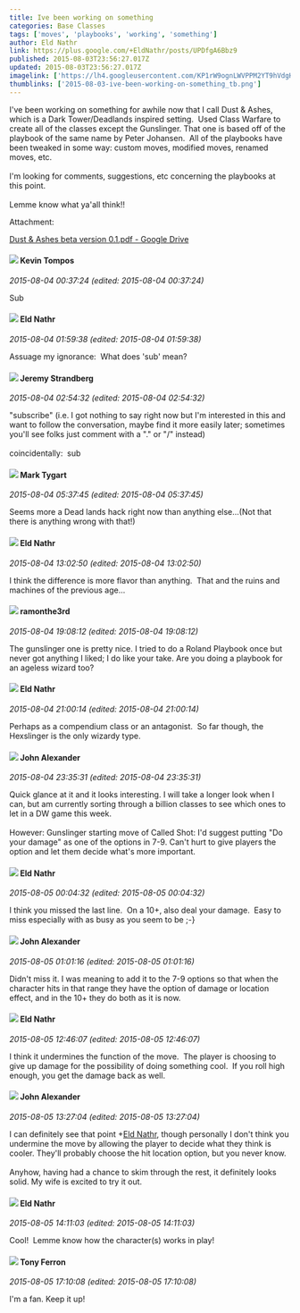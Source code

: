 ```yaml
---
title: Ive been working on something
categories: Base Classes
tags: ['moves', 'playbooks', 'working', 'something']
author: Eld Nathr
link: https://plus.google.com/+EldNathr/posts/UPDfgA6Bbz9
published: 2015-08-03T23:56:27.017Z
updated: 2015-08-03T23:56:27.017Z
imagelink: ['https://lh4.googleusercontent.com/KP1rW9ognLWVPPM2YT9hVdgHTJOBQkhMjcEAzHgeV2l01qFn8h8FWpi7C4J-Y5cpfaow46KLF4r3XIRzj2FdunFpjDTbUwipjihfUigrnvO1XeH7FysfEGxPWvxVcYMPVOb5-uxf=s1600']
thumblinks: ['2015-08-03-ive-been-working-on-something_tb.png']
---
```


I&#39;ve been working on something for awhile now that I call Dust &amp; Ashes, which is a Dark Tower/Deadlands inspired setting.  Used Class Warfare to create all of the classes except the Gunslinger. That one is based off of the playbook of the same name by Peter Johansen.  All of the playbooks have been tweaked in some way: custom moves, modified moves, renamed moves, etc.<br /><br />I&#39;m looking for comments, suggestions, etc concerning the playbooks at this point.<br /><br />Lemme know what ya&#39;all think!!


Attachment:

<a href='https://drive.google.com/file/d/0B-uC6MVCrHmyS2NXd0N0S3BsRm8/view?usp=sharing'>Dust & Ashes beta version 0.1.pdf - Google Drive</a>


<div id='comment z13xdj1jmzy5tvqx304cef0qykenyloh3ig'>
  <h4><img src='{{site.baseurl}}//images/avatars/105730424784548401004_photo.jpg'> Kevin Tompos</h4>
      <p><cite>2015-08-04 00:37:24 (edited: 2015-08-04 00:37:24)</cite></p>
        <p>Sub</p>
</div>
        

<div id='comment z13xdj1jmzy5tvqx304cef0qykenyloh3ig'>
  <h4><img src='{{site.baseurl}}//images/avatars/105404348444529725299_photo.jpg'> Eld Nathr</h4>
      <p><cite>2015-08-04 01:59:38 (edited: 2015-08-04 01:59:38)</cite></p>
        <p>Assuage my ignorance:  What does &#39;sub&#39; mean?</p>
</div>
        

<div id='comment z13xdj1jmzy5tvqx304cef0qykenyloh3ig'>
  <h4><img src='{{site.baseurl}}//images/avatars/102595580176380683252_photo.jpg'> Jeremy Strandberg</h4>
      <p><cite>2015-08-04 02:54:32 (edited: 2015-08-04 02:54:32)</cite></p>
        <p>&quot;subscribe&quot; (i.e. I got nothing to say right now but I&#39;m interested in this and want to follow the conversation, maybe find it more easily later; sometimes you&#39;ll see folks just comment with a &quot;.&quot; or &quot;/&quot; instead)<br /><br />coincidentally:  sub</p>
</div>
        

<div id='comment z13xdj1jmzy5tvqx304cef0qykenyloh3ig'>
  <h4><img src='{{site.baseurl}}//images/avatars/118088719859349999400_photo.jpg'> Mark Tygart</h4>
      <p><cite>2015-08-04 05:37:45 (edited: 2015-08-04 05:37:45)</cite></p>
        <p>Seems more a Dead lands hack right now than anything else...(Not that there is anything wrong with that!)</p>
</div>
        

<div id='comment z13xdj1jmzy5tvqx304cef0qykenyloh3ig'>
  <h4><img src='{{site.baseurl}}//images/avatars/105404348444529725299_photo.jpg'> Eld Nathr</h4>
      <p><cite>2015-08-04 13:02:50 (edited: 2015-08-04 13:02:50)</cite></p>
        <p>I think the difference is more flavor than anything.  That and the ruins and machines of the previous age...</p>
</div>
        

<div id='comment z13xdj1jmzy5tvqx304cef0qykenyloh3ig'>
  <h4><img src='{{site.baseurl}}//images/avatars/112513919026144226045_photo.jpg'> ramonthe3rd</h4>
      <p><cite>2015-08-04 19:08:12 (edited: 2015-08-04 19:08:12)</cite></p>
        <p>The gunslinger one is pretty nice. I tried to do a Roland Playbook once but never got anything I liked; I do like your take. Are you doing a playbook for an ageless wizard too?</p>
</div>
        

<div id='comment z13xdj1jmzy5tvqx304cef0qykenyloh3ig'>
  <h4><img src='{{site.baseurl}}//images/avatars/105404348444529725299_photo.jpg'> Eld Nathr</h4>
      <p><cite>2015-08-04 21:00:14 (edited: 2015-08-04 21:00:14)</cite></p>
        <p>Perhaps as a compendium class or an antagonist.  So far though, the Hexslinger is the only wizardy type.</p>
</div>
        

<div id='comment z13xdj1jmzy5tvqx304cef0qykenyloh3ig'>
  <h4><img src='{{site.baseurl}}//images/avatars/103569885920077820324_photo.jpg'> John Alexander</h4>
      <p><cite>2015-08-04 23:35:31 (edited: 2015-08-04 23:35:31)</cite></p>
        <p>Quick glance at it and it looks interesting. I will take a longer look when I can, but am currently sorting through a billion classes to see which ones to let in a DW game this week.<br /><br />However: Gunslinger starting move of Called Shot: I&#39;d suggest putting &quot;Do your damage&quot; as one of the options in 7-9. Can&#39;t hurt to give players the option and let them decide what&#39;s more important. </p>
</div>
        

<div id='comment z13xdj1jmzy5tvqx304cef0qykenyloh3ig'>
  <h4><img src='{{site.baseurl}}//images/avatars/105404348444529725299_photo.jpg'> Eld Nathr</h4>
      <p><cite>2015-08-05 00:04:32 (edited: 2015-08-05 00:04:32)</cite></p>
        <p>I think you missed the last line.  On a 10+, also deal your damage.  Easy to miss especially with as busy as you seem to be ;-}</p>
</div>
        

<div id='comment z13xdj1jmzy5tvqx304cef0qykenyloh3ig'>
  <h4><img src='{{site.baseurl}}//images/avatars/103569885920077820324_photo.jpg'> John Alexander</h4>
      <p><cite>2015-08-05 01:01:16 (edited: 2015-08-05 01:01:16)</cite></p>
        <p>Didn&#39;t miss it. I was meaning to add it to the 7-9 options so that when the character hits in that range they have the option of damage or location effect, and in the 10+ they do both as it is now.</p>
</div>
        

<div id='comment z13xdj1jmzy5tvqx304cef0qykenyloh3ig'>
  <h4><img src='{{site.baseurl}}//images/avatars/105404348444529725299_photo.jpg'> Eld Nathr</h4>
      <p><cite>2015-08-05 12:46:07 (edited: 2015-08-05 12:46:07)</cite></p>
        <p>I think it undermines the function of the move.  The player is choosing to give up damage for the possibility of doing something cool.  If you roll high enough, you get the damage back as well.</p>
</div>
        

<div id='comment z13xdj1jmzy5tvqx304cef0qykenyloh3ig'>
  <h4><img src='{{site.baseurl}}//images/avatars/103569885920077820324_photo.jpg'> John Alexander</h4>
      <p><cite>2015-08-05 13:27:04 (edited: 2015-08-05 13:27:04)</cite></p>
        <p>I can definitely see that point <span class="proflinkWrapper"><span class="proflinkPrefix">+</span><a class="proflink" href="https://plus.google.com/105404348444529725299" oid="105404348444529725299">Eld Nathr</a></span>, though personally I don&#39;t think you undermine the move by allowing the player to decide what they think is cooler. They&#39;ll probably choose the hit location option, but you never know. <br /><br />Anyhow, having had a chance to skim through the rest, it definitely looks solid. My wife is excited to try it out.</p>
</div>
        

<div id='comment z13xdj1jmzy5tvqx304cef0qykenyloh3ig'>
  <h4><img src='{{site.baseurl}}//images/avatars/105404348444529725299_photo.jpg'> Eld Nathr</h4>
      <p><cite>2015-08-05 14:11:03 (edited: 2015-08-05 14:11:03)</cite></p>
        <p>Cool!  Lemme know how the character(s) works in play!</p>
</div>
        

<div id='comment z13xdj1jmzy5tvqx304cef0qykenyloh3ig'>
  <h4><img src='{{site.baseurl}}//images/avatars/105317681442573084626_photo.jpg'> Tony Ferron</h4>
      <p><cite>2015-08-05 17:10:08 (edited: 2015-08-05 17:10:08)</cite></p>
        <p>I&#39;m a fan. Keep it up!</p>
</div>
        